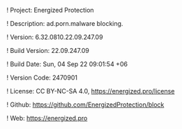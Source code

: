 ! Project: Energized Protection

! Description: ad.porn.malware blocking.

! Version: 6.32.0810.22.09.247.09

! Build Version: 22.09.247.09

! Build Date: Sun, 04 Sep 22 09:01:54 +06

! Version Code: 2470901

! License: CC BY-NC-SA 4.0, https://energized.pro/license

! Github: https://github.com/EnergizedProtection/block

! Web: https://energized.pro
